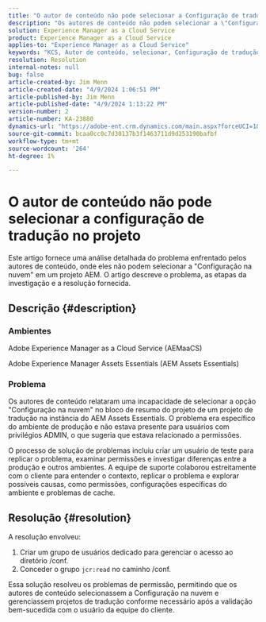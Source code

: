 ```yaml
---
title: "O autor de conteúdo não pode selecionar a Configuração de tradução no projeto"
description: "Os autores de conteúdo não podem selecionar a \"Configuração da nuvem\" em um projeto AEM, resultando em uma incapacidade de gerenciar configurações de tradução de maneira eficaz."
solution: Experience Manager as a Cloud Service
product: Experience Manager as a Cloud Service
applies-to: "Experience Manager as a Cloud Service"
keywords: "KCS, Autor de conteúdo, selecionar, Configuração de tradução, AEMaaCS, Solução de problemas, AEM Assets Essentials, Adobe Experience Manager as a Cloud Service, projeto"
resolution: Resolution
internal-notes: null
bug: false
article-created-by: Jim Menn
article-created-date: "4/9/2024 1:06:51 PM"
article-published-by: Jim Menn
article-published-date: "4/9/2024 1:13:22 PM"
version-number: 2
article-number: KA-23880
dynamics-url: "https://adobe-ent.crm.dynamics.com/main.aspx?forceUCI=1&pagetype=entityrecord&etn=knowledgearticle&id=70690e04-72f6-ee11-a1fe-6045bd006268"
source-git-commit: bcaa0cc0c7d30137b3f1463711d9d253190bafbf
workflow-type: tm+mt
source-wordcount: '264'
ht-degree: 1%

---
```


# O autor de conteúdo não pode selecionar a configuração de tradução no projeto


Este artigo fornece uma análise detalhada do problema enfrentado pelos autores de conteúdo, onde eles não podem selecionar a &quot;Configuração na nuvem&quot; em um projeto AEM. O artigo descreve o problema, as etapas da investigação e a resolução fornecida.

## Descrição {#description}


### Ambientes

Adobe Experience Manager as a Cloud Service (AEMaaCS)

Adobe Experience Manager Assets Essentials (AEM Assets Essentials)

### Problema 

Os autores de conteúdo relataram uma incapacidade de selecionar a opção &quot;Configuração na nuvem&quot; no bloco de resumo do projeto de um projeto de tradução na instância do AEM Assets Essentials. O problema era específico do ambiente de produção e não estava presente para usuários com privilégios ADMIN, o que sugeria que estava relacionado a permissões.

O processo de solução de problemas incluiu criar um usuário de teste para replicar o problema, examinar permissões e investigar diferenças entre a produção e outros ambientes. A equipe de suporte colaborou estreitamente com o cliente para entender o contexto, replicar o problema e explorar possíveis causas, como permissões, configurações específicas do ambiente e problemas de cache.


## Resolução {#resolution}


A resolução envolveu:

1. Criar um grupo de usuários dedicado para gerenciar o acesso ao diretório /conf.
2. Conceder o grupo `jcr:read` no caminho /conf.


Essa solução resolveu os problemas de permissão, permitindo que os autores de conteúdo selecionassem a Configuração na nuvem e gerenciassem projetos de tradução conforme necessário após a validação bem-sucedida com o usuário da equipe do cliente.
